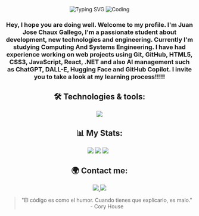 <div align="center">
<img src="https://readme-typing-svg.herokuapp.com?font=Fira+Code&weight=600&size=40&pause=1000&color=9E4BFF&width=700&height=90&lines=Hi+there!+%F0%9F%91%8B%F0%9F%8F%BC+I'm+Juan+Jos%C3%A9." alt="Typing SVG" />

  <img src="https://mir-s3-cdn-cf.behance.net/project_modules/fs/bbefa799786133.5efa9bf3d1b49.gif" alt="Coding">

  <h3>Hey, I hope you are doing well. Welcome to my profile. I'm Juan Jose Chaux Gallego, I'm a passionate student about development, new technologies and engineering. Currently I'm studying Computing And Systems Engineering. I have had experience working on web projects using Git, GitHub, HTML5, CSS3, JavaScript, React, .NET  and also AI management such as ChatGPT,  DALL-E, Hugging Face and GitHub Copilot.
I invite you to take a look at my learning process!!!!!</h3>  

  <h2>🛠️ Technologies & tools:</h2>
  <img src="https://skillicons.dev/icons?i=nextjs,javascript,react,dotnet,cs,mysql,tailwind,git,docker,figma&theme=dark" />


  <h2>📊 My Stats:</h2>
  <div align="center">
  
  ![](https://github-profile-summary-cards.vercel.app/api/cards/profile-details?username=Juanchaux&theme=midnight_purple) 
  ![](https://github-profile-summary-cards.vercel.app/api/cards/stats?username=Juanchaux&theme=midnight_purple)
  ![](https://github-profile-summary-cards.vercel.app/api/cards/repos-per-language?username=Juanchaux&theme=midnight_purple)&nbsp;&nbsp;
  </div>

  <h2>🌍 Contact me:</h2>
  <a href="mailto:juanjochaux1102@gmail.com">
    <img src="https://img.shields.io/badge/Gmail%20-grey?style=for-the-badge&logo=gmail" />
  </a>
  <a href="mailto:juanjochaux1102@gmail.com">
    <img src="https://img.shields.io/badge/Linkedin%20-grey?style=for-the-badge&logo=linkedin" />
  </a>

  <blockquote>
    "El código es como el humor. Cuando tienes que explicarlo, es malo." - Cory House
  </blockquote>
</div>
